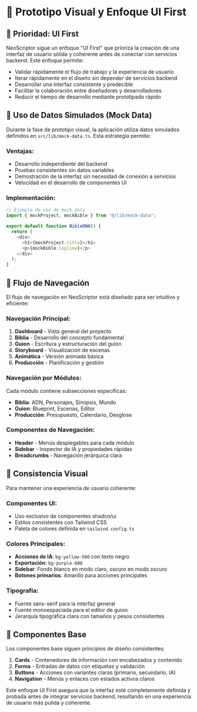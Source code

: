 # 🎨 Prototipo Visual y Enfoque UI First

## 🎯 Prioridad: UI First

NeoScriptor sigue un enfoque "UI First" que prioriza la creación de una interfaz de usuario sólida y coherente antes de conectar con servicios backend. Este enfoque permite:

- Validar rápidamente el flujo de trabajo y la experiencia de usuario
- Iterar rápidamente en el diseño sin depender de servicios backend
- Desarrollar una interfaz consistente y predecible
- Facilitar la colaboración entre diseñadores y desarrolladores
- Reducir el tiempo de desarrollo mediante prototipado rápido

## 🧪 Uso de Datos Simulados (Mock Data)

Durante la fase de prototipo visual, la aplicación utiliza datos simulados definidos en `src/lib/mock-data.ts`. Esta estrategia permite:

### Ventajas:
- Desarrollo independiente del backend
- Pruebas consistentes sin datos variables
- Demostración de la interfaz sin necesidad de conexión a servicios
- Velocidad en el desarrollo de componentes UI

### Implementación:
```typescript
// Ejemplo de uso de mock data
import { mockProject, mockBible } from "@/lib/mock-data";

export default function BibleDNA() {
  return (
    <div>
      <h1>{mockProject.title}</h1>
      <p>{mockBible.logline}</p>
    </div>
  );
}
```

## 🔄 Flujo de Navegación

El flujo de navegación en NeoScriptor está diseñado para ser intuitivo y eficiente:

### Navegación Principal:
1. **Dashboard** - Vista general del proyecto
2. **Biblia** - Desarrollo del concepto fundamental
3. **Guion** - Escritura y estructuración del guion
4. **Storyboard** - Visualización de escenas
5. **Animática** - Versión animada básica
6. **Producción** - Planificación y gestión

### Navegación por Módulos:
Cada módulo contiene subsecciones específicas:
- **Biblia**: ADN, Personajes, Sinopsis, Mundo
- **Guion**: Blueprint, Escenas, Editor
- **Producción**: Presupuesto, Calendario, Desglose

### Componentes de Navegación:
- **Header** - Menús desplegables para cada módulo
- **Sidebar** - Inspector de IA y propiedades rápidas
- **Breadcrumbs** - Navegación jerárquica clara

## 🎨 Consistencia Visual

Para mantener una experiencia de usuario coherente:

### Componentes UI:
- Uso exclusivo de componentes shadcn/ui
- Estilos consistentes con Tailwind CSS
- Paleta de colores definida en `tailwind.config.ts`

### Colores Principales:
- **Acciones de IA**: `bg-yellow-500` con texto negro
- **Exportación**: `bg-purple-600`
- **Sidebar**: Fondo blanco en modo claro, oscuro en modo oscuro
- **Botones primarios**: Amarillo para acciones principales

### Tipografía:
- Fuente sans-serif para la interfaz general
- Fuente monoespaciada para el editor de guion
- Jerarquía tipográfica clara con tamaños y pesos consistentes

## 🧱 Componentes Base

Los componentes base siguen principios de diseño consistentes:

1. **Cards** - Contenedores de información con encabezados y contenido
2. **Forms** - Entradas de datos con etiquetas y validación
3. **Buttons** - Acciones con variantes claras (primario, secundario, IA)
4. **Navigation** - Menús y enlaces con estados activos claros

Este enfoque UI First asegura que la interfaz esté completamente definida y probada antes de integrar servicios backend, resultando en una experiencia de usuario más pulida y coherente.